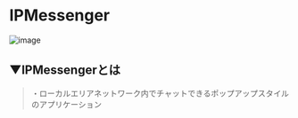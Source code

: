 # IPMessenger
![image](https://user-images.githubusercontent.com/81621944/211225254-34422279-712e-4df5-a51c-a7027819db0b.png)

## ▼IPMessengerとは
>・ローカルエリアネットワーク内でチャットできるポップアップスタイルのアプリケーション<br>
<br>
